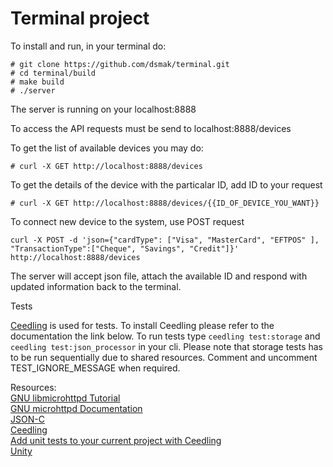 # Terminal project

To install and run, in your terminal do:

```
# git clone https://github.com/dsmak/terminal.git
# cd terminal/build
# make build
# ./server
```

The server is running on your localhost:8888

To access the API requests must be send to localhost:8888/devices

To get the list of available devices you may do:
```
# curl -X GET http://localhost:8888/devices
```
To get the details of the device with the particalar ID, add ID to your request
```
# curl -X GET http://localhost:8888/devices/{{ID_OF_DEVICE_YOU_WANT}}
```
To connect new device to the system, use POST request 
```
curl -X POST -d 'json={"cardType": ["Visa", "MasterCard", "EFTPOS" ], "TransactionType":["Cheque", "Savings", "Credit"]}' http://localhost:8888/devices

```
The server will accept json file, attach the available ID and respond with updated information back to the terminal.

Tests

[Ceedling](http://www.throwtheswitch.org/ceedling) is used for tests.
To install Ceedling please refer to the documentation the link below.
To run tests type ```ceedling test:storage``` and  ```ceedling test:json_processor``` in your cli.
Please note that storage tests has to be run sequentially due to shared resources.
Comment and uncomment TEST_IGNORE_MESSAGE when required.

Resources:  
[GNU libmicrohttpd Tutorial](https://www.gnu.org/software/libmicrohttpd/tutorial.html)\
[GNU microhttpd Documentation](https://www.gnu.org/software/libmicrohttpd/)\
[JSON-C](https://github.com/json-c/json-c/wiki)\
[Ceedling](https://github.com/ThrowTheSwitch/Ceedling)\
[Add unit tests to your current project with Ceedling](http://www.electronvector.com/blog/add-unit-tests-to-your-current-project-with-ceedling)\
[Unity](https://github.com/ThrowTheSwitch/Unity)
